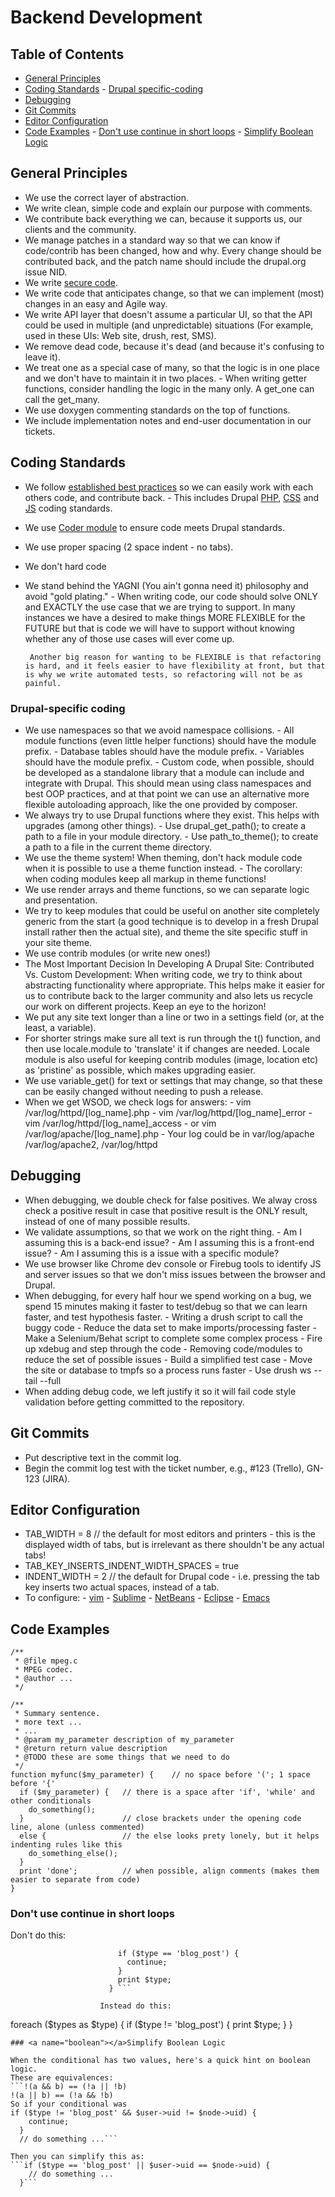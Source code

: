 # Backend Development

## Table of Contents

* [General Principles](#general-principles)
* [Coding Standards](#coding-standards)
    \- [Drupal specific-coding](#coding-standards)
* [Debugging](#debugging)
* [Git Commits](#git-commits)
* [Editor Configuration](#editor-configuration)
* [Code Examples](#code-examples)
    \- [Don't use continue in short loops](#continue)
    \- [Simplify Boolean Logic](#boolean)

## <a name="general-principles"></a>General Principles

* We use the correct layer of abstraction.
* We write clean, simple code and explain our purpose with comments.
* We contribute back everything we can, because it supports us, our clients and the community.
* We manage patches in a standard way so that we can know if code/contrib has been changed, how and why. Every change should be contributed back, and the patch name should include the drupal.org issue NID.
* We write [secure code](https://www.drupal.org/docs/7/security/writing-secure-code/overview).
* We write code that anticipates change, so that we can implement (most) changes in an easy and Agile way.
* We write API layer that doesn't assume a particular UI, so that the API could be used in multiple (and unpredictable) situations (For example, used in these UIs: Web site, drush, rest, SMS).
* We remove dead code, because it's dead (and because it's confusing to leave it).
* We treat one as a special case of many, so that the logic is in one place and we don't have to maintain it in two places.
    \- When writing getter functions, consider handling the logic in the many only. A get_one can call the get_many.
* We use doxygen commenting standards on the top of functions.
* We include implementation notes and end-user documentation in our tickets.

## <a name="coding-standards"></a>Coding Standards

* We follow [established best practices](https://www.drupal.org/docs/develop/standards) so we can easily work with each others code, and contribute back.
    \- This includes Drupal [PHP](https://drupal.org/coding-standards), [CSS](https://drupal.org/node/1886770) and [JS](https://www.drupal.org/node/172169) coding standards.
* We use [Coder module](https://www.drupal.org/project/coder) to ensure code meets Drupal standards.
* We use proper spacing (2 space indent - no tabs).
* We don't hard code
* We stand behind the YAGNI (You ain't gonna need it) philosophy and avoid "gold plating."
    \- When writing code, our code should solve ONLY and EXACTLY the use case that we are trying to support. In many instances we have a desired to make things MORE FLEXIBLE for the FUTURE but that is code we will have to support without knowing whether any of those use cases will ever come up.

       Another big reason for wanting to be FLEXIBLE is that refactoring is hard, and it feels easier to have flexibility at front, but that is why we write automated tests, so refactoring will not be as painful.

### <a name="drupal-specific-coding"></a>Drupal-specific coding

* We use namespaces so that we avoid namespace collisions.
    \- All module functions (even little helper functions) should have the module prefix.
    \- Database tables should have the module prefix.
    \- Variables should have the module prefix.
    \- Custom code, when possible, should be developed as a standalone library that a module can include and integrate with Drupal. This should mean using class namespaces and best OOP practices, and at that point we can use an alternative more flexible autoloading approach, like the one provided by composer.
* We always try to use Drupal functions where they exist. This helps with upgrades (among other things).
    \- Use drupal_get_path(); to create a path to a file in your module directory.
    \- Use path_to_theme(); to create a path to a file in the current theme directory.
* We use the theme system! When theming, don't hack module code when it is possible to use a theme function instead.
    \- The corollary: when coding modules keep all markup in theme functions!
* We use render arrays and theme functions, so we can separate logic and presentation.
* We try to keep modules that could be useful on another site completely generic from the start (a good technique is to develop in a fresh Drupal install rather then the actual site), and theme the site specific stuff in your site theme.
* We use contrib modules (or write new ones!)
* The Most Important Decision In Developing A Drupal Site: Contributed Vs. Custom Development: When writing code, we try to think about abstracting functionality where appropriate. This helps make it easier for us to contribute back to the larger community and also lets us recycle our work on different projects. Keep an eye to the horizon!
* We put any site text longer than a line or two in a settings field (or, at the least, a variable).
* For shorter strings make sure all text is run through the t() function, and then use locale.module to 'translate' it if changes are needed. Locale module is also useful for keeping contrib modules (image, location etc) as 'pristine' as possible, which makes upgrading easier.
* We use variable_get() for text or settings that may change, so that these can be easily changed without needing to push a release.
* When we get WSOD, we check logs for answers:
    \- vim /var/log/httpd/[log_name].php
    \- vim /var/log/httpd/[log_name]\_error
    \- vim /var/log/httpd/[log_name]\_access
    \- or vim /var/log/apache/[log_name].php
    \- Your log could be in var/log/apache /var/log/apache2, /var/log/httpd

## <a name="debugging"></a>Debugging

* When debugging, we double check for false positives. We alway cross check a positive result in case that positive result is the ONLY result, instead of one of many possible results.
* We validate assumptions, so that we work on the right thing.
    \- Am I assuming this is a back-end issue?
    \- Am I assuming this is a front-end issue?
    \- Am I assuming this is a issue with a specific module?
* We use browser like Chrome dev console or Firebug tools to identify JS and server issues so that we don't miss issues between the browser and Drupal.
* When debugging, for every half hour we spend working on a bug, we spend 15 minutes making it faster to test/debug so that we can learn faster, and test hypothesis faster.
    \- Writing a drush script to call the buggy code
    \- Reduce the data set to make imports/processing faster
    \- Make a Selenium/Behat script to complete some complex process
    \- Fire up xdebug and step through the code
    \- Removing code/modules to reduce the set of possible issues
    \- Build a simplified test case
    \- Move the site or database to tmpfs so a process runs faster
    \- Use drush ws --tail --full
* When adding debug code, we left justify it so it will fail code style validation before getting committed to the repository.

## <a name="git-commits"></a>Git Commits

* Put descriptive text in the commit log.
* Begin the commit log test with the ticket number, e.g., #123  (Trello), GN-123 (JIRA).

## <a name="editor-configuration"></a>Editor Configuration

* TAB_WIDTH = 8 // the default for most editors and printers - this is the displayed width of tabs, but is irrelevant as there shouldn't be any actual tabs!
* TAB_KEY_INSERTS_INDENT_WIDTH_SPACES = true
* INDENT_WIDTH = 2 // the default for Drupal code - i.e. pressing the tab key inserts two actual spaces, instead of a tab.
* To configure:
    \- [vim](https://www.drupal.org/node/29325)
    \- [Sublime](https://www.drupal.org/node/1346890)
    \- [NetBeans](https://www.drupal.org/node/1019816)
    \- [Eclipse](https://www.drupal.org/node/75242)
    \- [Emacs](https://www.drupal.org/node/2327299)

## <a name="code-examples"></a>Code Examples

    /**
     * @file mpeg.c
     * MPEG codec.
     * @author ...
     */

    /**
     * Summary sentence.
     * more text ...
     * ...
     * @param my_parameter description of my_parameter
     * @return return value description
     * @TODO these are some things that we need to do
     */
    function myfunc($my_parameter) {    // no space before '('; 1 space before '{'
      if ($my_parameter) {   // there is a space after 'if', 'while' and other conditionals
        do_something();
      }                      // close brackets under the opening code line, alone (unless commented)
      else {                 // the else looks prety lonely, but it helps indenting rules like this
        do_something_else();
      }
      print 'done';          // when possible, align comments (makes them easier to separate from code)
    }

### <a name="continue"></a>Don't use continue in short loops

Don't do this:

````foreach ($types as $type) {
                        if ($type == 'blog_post') {
                          continue;
                        }
                        print $type;
                      } ```

                    Instead do this:
````

foreach ($types as $type) {
    if ($type != 'blog_post') {
      print $type;
    }
  }

    ### <a name="boolean"></a>Simplify Boolean Logic

    When the conditional has two values, here's a quick hint on boolean logic.
    These are equivalences:
    ```!(a && b) == (!a || !b)
    !(a || b) == (!a && !b)
    So if your conditional was
    if ($type != 'blog_post' && $user->uid != $node->uid) {
        continue;
      }
      // do something ...```

    Then you can simplify this as:
    ```if ($type == 'blog_post' || $user->uid == $node->uid) {
        // do something ...
      }```
